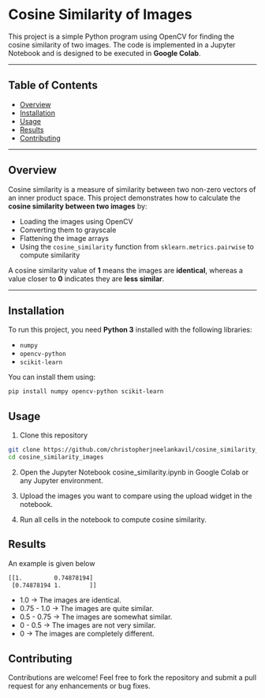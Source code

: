 # **Cosine Similarity of Images**  

This project is a simple Python program using OpenCV for finding the cosine similarity of two images. The code is implemented in a Jupyter Notebook and is designed to be executed in **Google Colab**.  

---

## **Table of Contents**  
- [Overview](#overview)  
- [Installation](#installation)  
- [Usage](#usage)  
- [Results](#results)  
- [Contributing](#contributing)  

---

## **Overview**  
Cosine similarity is a measure of similarity between two non-zero vectors of an inner product space. This project demonstrates how to calculate the **cosine similarity between two images** by:  
- Loading the images using OpenCV  
- Converting them to grayscale  
- Flattening the image arrays  
- Using the `cosine_similarity` function from `sklearn.metrics.pairwise` to compute similarity  

A cosine similarity value of **1** means the images are **identical**, whereas a value closer to **0** indicates they are **less similar**.  

---

## **Installation**  
To run this project, you need **Python 3** installed with the following libraries:  

- `numpy`  
- `opencv-python`  
- `scikit-learn`  

You can install them using:  
```bash
pip install numpy opencv-python scikit-learn
```

## **Usage**
1. Clone this repository
```bash
git clone https://github.com/christopherjneelankavil/cosine_similarity_images.git
cd cosine_similarity_images
```

2. Open the Jupyter Notebook cosine_similarity.ipynb in Google Colab or any Jupyter environment.

3. Upload the images you want to compare using the upload widget in the notebook.

4. Run all cells in the notebook to compute cosine similarity.

## **Results**

An example is given below
```bash
[[1.         0.74878194]
 [0.74878194 1.        ]]
```

 - 1.0 → The images are identical.
 - 0.75 - 1.0 → The images are quite similar.
 - 0.5 - 0.75 → The images are somewhat similar.
 - 0 - 0.5 → The images are not very similar.
 - 0 → The images are completely different.

## **Contributing**
Contributions are welcome! Feel free to fork the repository and submit a pull request for any enhancements or bug fixes.
